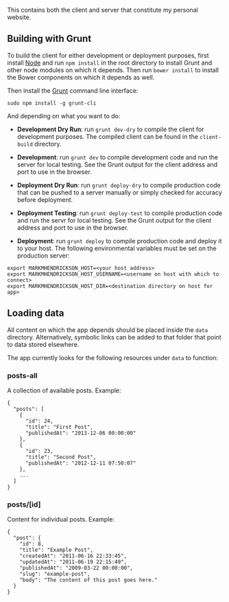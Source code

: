 This contains both the client and server that constitute my personal website.

## Building with Grunt

To build the client for either development or deployment purposes, first install [Node](http://nodejs.org/) and run `npm install` in the root directory to install Grunt and other node modules on which it depends. Then run `bower install` to install the Bower components on which it depends as well.

Then install the [Grunt](https://github.com/gruntjs/grunt) command line interface:

`sudo npm install -g grunt-cli`

And depending on what you want to do:

- **Development Dry Run**: run `grunt dev-dry` to compile the client for development purposes. The compiled client can be found in the `client-build` directory.

- **Development**: run `grunt dev` to compile development code and run the server for local testing. See the Grunt output for the client address and port to use in the browser.

- **Deployment Dry Run**: run `grunt deploy-dry` to compile production code that can be pushed to a server manually or simply checked for accuracy before deployment.

- **Deployment Testing**: run `grunt deploy-test` to compile production code and run the servr for local testing. See the Grunt output for the client address and port to use in the browser.

-  **Deployment**: run `grunt deploy` to compile production code and deploy it to your host. The following environmental variables must be set on the production server:

```
export MARKMHENDRICKSON_HOST=<your host address>
export MARKMHENDRICKSON_HOST_USERNAME=<username on host with which to connect>
export MARKMHENDRICKSON_HOST_DIR=<destination directory on host for app>
```

## Loading data

All content on which the app depends should be placed inside the `data` directory. Alternatively, symbolic links can be added to that folder that point to data stored elsewhere.

The app currently looks for the following resources under `data` to function:

### posts-all

A collection of available posts. Example:

	{
	  "posts": [
	    {
	      "id": 24,
	      "title": "First Post",
	      "publishedAt": "2013-12-06 00:00:00"
	    },
	    {
	      "id": 23,
	      "title": "Second Post",
	      "publishedAt": "2012-12-11 07:50:07"
	    },
	    ...
	  ]
	}

### posts/[id]

Content for individual posts. Example:

    {
      "post": {
        "id": 8,
        "title": "Example Post",
        "createdAt": "2011-06-16 22:33:45",
        "updatedAt": "2011-06-19 22:15:49",
        "publishedAt": "2009-03-22 00:00:00",
        "slug": "example-post",
        "body": "The content of this post goes here."
      }
    }
